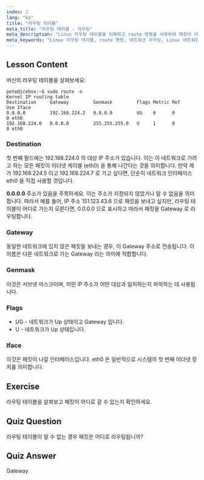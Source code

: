 ```yaml
---
index: 2
lang: "ko"
title: "라우팅 테이블"
meta_title: "라우팅 테이블 - 라우팅"
meta_description: "Linux 라우팅 테이블을 이해하고 route 명령을 사용하여 패킷이 어떻게 라우팅되는지 배웁니다. 네트워크 기본 사항을 위해 대상, 게이트웨이 및 인터페이스를 탐색합니다."
meta_keywords: "Linux 라우팅 테이블, route 명령, 네트워크 라우팅, Linux 네트워킹, Linux 초보자, Linux 튜토리얼, 네트워크 가이드"
---
```


## Lesson Content

머신의 라우팅 테이블을 살펴보세요:

```plaintext
pete@icebox:~$ sudo route -n
Kernel IP routing table
Destination     Gateway         Genmask         Flags Metric Ref    Use Iface
0.0.0.0         192.168.224.2   0.0.0.0         UG    0      0        0 eth0
192.168.224.0   0.0.0.0         255.255.255.0   U     1      0        0 eth0
```

### Destination

첫 번째 필드에는 192.168.224.0 의 대상 IP 주소가 있습니다. 이는 이 네트워크로 가려고 하는 모든 패킷이 이더넷 케이블 (eth0) 을 통해 나간다는 것을 의미합니다. 만약 제가 192.168.224.5 이고 192.168.224.7 로 가고 싶다면, 단순히 네트워크 인터페이스 eth0 을 직접 사용할 것입니다.

**0.0.0.0** 주소가 있음을 주목하세요. 이는 주소가 지정되지 않았거나 알 수 없음을 의미합니다. 따라서 예를 들어, IP 주소 151.123.43.6 으로 패킷을 보내고 싶지만, 라우팅 테이블이 어디로 가는지 모른다면, 0.0.0.0 으로 표시하고 따라서 패킷을 Gateway 로 라우팅합니다.

### Gateway

동일한 네트워크에 있지 않은 패킷을 보내는 경우, 이 Gateway 주소로 전송됩니다. 이 이름은 다른 네트워크로 가는 Gateway 라는 의미에 적합합니다.

### Genmask

이것은 서브넷 마스크이며, 어떤 IP 주소가 어떤 대상과 일치하는지 파악하는 데 사용됩니다.

### Flags

- UG - 네트워크가 Up 상태이고 Gateway 입니다.
- U - 네트워크가 Up 상태입니다.

### Iface

이것은 패킷이 나갈 인터페이스입니다. eth0 은 일반적으로 시스템의 첫 번째 이더넷 장치를 의미합니다.

## Exercise

라우팅 테이블을 살펴보고 패킷이 어디로 갈 수 있는지 확인하세요.

## Quiz Question

라우팅 테이블이 알 수 없는 경우 패킷은 어디로 라우팅됩니까?

## Quiz Answer

Gateway
